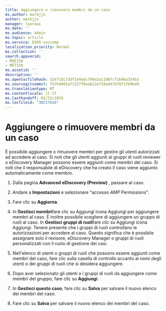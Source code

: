 ```yaml
---
title: Aggiungere o rimuovere membri da un caso
ms.author: markjjo
author: markjjo
manager: laurawi
ms.date: ''
ms.audience: Admin
ms.topic: article
ms.service: O365-seccomp
localization_priority: Normal
ms.collection: ''
search.appverid:
- MOE150
- MET150
ms.assetid: ''
description: ''
ms.openlocfilehash: 32e71dc73df1e9abc709a2a1106fcf1b96a354b2
ms.sourcegitcommit: f57b4001ef1327f0ea622e716a4d7d78f1769b49
ms.translationtype: MT
ms.contentlocale: it-IT
ms.lasthandoff: 02/23/2019
ms.locfileid: "30217816"
---
```

# <a name="add-or-remove-members-from-a-case"></a>Aggiungere o rimuovere membri da un caso

È possibile aggiungere o rimuovere membri per gestire gli utenti autorizzati ad accedere al caso. Si noti che gli utenti aggiunti ai gruppi di ruoli reviewer o eDiscovery Manager possono essere aggiunti come membri del caso. Si noti che il responsabile di eDiscovery che ha creato il caso viene aggiunto automaticamente come membro.

1. Dalla pagina **Advanced eDiscovery (Preview)** , passare al caso.

2. Andare a **Impostazioni** e selezionare "accesso _AMP_ Permissions".
 
3. Fare clic su **Aggiorna**.
 
4. In **Gestisci membri**fare clic su Aggiungi icona Aggiungi per aggiungere membri al caso. È inoltre possibile scegliere di aggiungere un gruppo di ruoli al caso. In **Gestisci gruppi di ruoli**fare clic su Aggiungi icona Aggiungi.  Tenere presente che i gruppi di ruoli controllano le autorizzazioni per accedere al caso. Questo significa che è possibile assegnare solo il revisore, eDiscovery Manager o gruppi di ruoli personalizzati con il ruolo di gestione dei casi.
 
5. Nell'elenco di utenti o gruppi di ruoli che possono essere aggiunti come membri del caso, fare clic sulla casella di controllo accanto ai nomi degli utenti o dei gruppi di ruoli che si desidera aggiungere.

6. Dopo aver selezionato gli utenti o i gruppi di ruoli da aggiungere come membri del gruppo, fare clic su **Aggiungi**.

7. In **Gestisci questo caso**, fare clic su **Salva** per salvare il nuovo elenco dei membri del caso.

8. Fare clic su **Salva** per salvare il nuovo elenco dei membri del caso.
